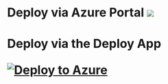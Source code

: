 <h1>Deploy via Azure Portal</h>
<a href="https://portal.azure.com/#create/Microsoft.Template/uri/https%3A%2F%2Fraw.githubusercontent.com%2FMicrosoft%2FNonprofits%2Fmaster%2FProductsAndServices%2FCrossFunctional%2FAzure%2FARM%2FNetworking%2FVirtualWAN%2FContoso.org%2FRegion1%2Fazuredeploy.json" target="_blank">
    <img src="http://azuredeploy.net/deploybutton.png"/>
</a>

<h1>Deploy via the Deploy App</h>



[![Deploy to Azure](https://azuredeploy.net/deploybutton.png)](https://azuredeploy.net/)

